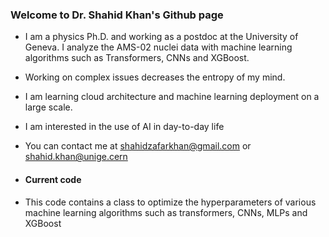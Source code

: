 ### Welcome to Dr. Shahid Khan's Github page

- I am a physics Ph.D. and working as a postdoc at the University of Geneva. I analyze the AMS-02 nuclei data with machine learning algorithms such as Transformers, CNNs and XGBoost.
- Working on complex issues decreases the entropy of my mind. 
- I am learning cloud architecture and machine learning deployment on a large scale. 
- I am interested in the use of AI in day-to-day life
- You can contact me at shahidzafarkhan@gmail.com or shahid.khan@unige.cern

- #### Current code
- This code contains a class to optimize the hyperparameters of various machine learning algorithms such as transformers, CNNs, MLPs and XGBoost
